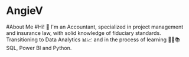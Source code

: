 # AngieV
#About Me
#Hi! 👋 I'm an Accountant, specialized in project management and insurance law, with solid knowledge of fiduciary standards. Transitioning to Data Analytics 📊📈 and in the process of learning 👩‍💻📚 SQL, Power BI and Python.
